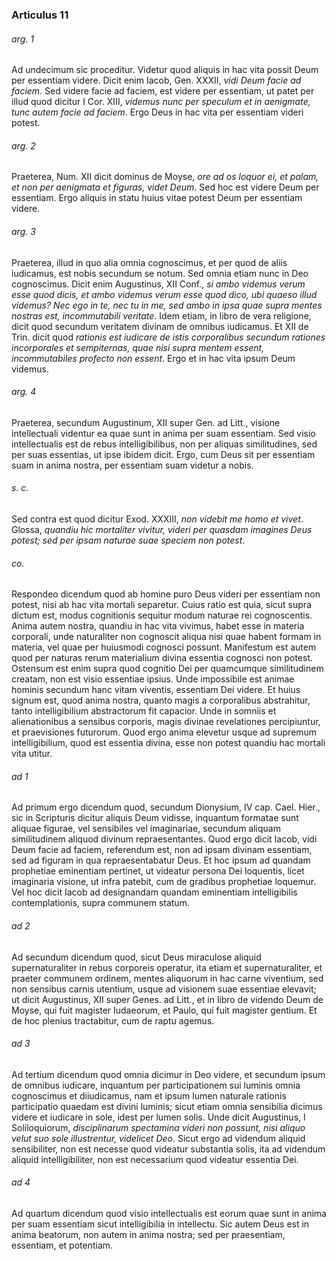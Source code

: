 ### Articulus 11

###### arg. 1
Ad undecimum sic proceditur. Videtur quod aliquis in hac vita possit Deum per essentiam videre. Dicit enim Iacob, Gen. XXXII, *vidi Deum facie ad faciem*. Sed videre facie ad faciem, est videre per essentiam, ut patet per illud quod dicitur I Cor. XIII, *videmus nunc per speculum et in aenigmate, tunc autem facie ad faciem*. Ergo Deus in hac vita per essentiam videri potest.

###### arg. 2
Praeterea, Num. XII dicit dominus de Moyse, *ore ad os loquor ei, et palam, et non per aenigmata et figuras, videt Deum*. Sed hoc est videre Deum per essentiam. Ergo aliquis in statu huius vitae potest Deum per essentiam videre.

###### arg. 3
Praeterea, illud in quo alia omnia cognoscimus, et per quod de aliis iudicamus, est nobis secundum se notum. Sed omnia etiam nunc in Deo cognoscimus. Dicit enim Augustinus, XII Conf., *si ambo videmus verum esse quod dicis, et ambo videmus verum esse quod dico, ubi quaeso illud videmus? Nec ego in te, nec tu in me, sed ambo in ipsa quae supra mentes nostras est, incommutabili veritate*. Idem etiam, in libro de vera religione, dicit quod secundum veritatem divinam de omnibus iudicamus. Et XII de Trin. dicit quod *rationis est iudicare de istis corporalibus secundum rationes incorporales et sempiternas, quae nisi supra mentem essent, incommutabiles profecto non essent*. Ergo et in hac vita ipsum Deum videmus.

###### arg. 4
Praeterea, secundum Augustinum, XII super Gen. ad Litt., visione intellectuali videntur ea quae sunt in anima per suam essentiam. Sed visio intellectualis est de rebus intelligibilibus, non per aliquas similitudines, sed per suas essentias, ut ipse ibidem dicit. Ergo, cum Deus sit per essentiam suam in anima nostra, per essentiam suam videtur a nobis.

###### s. c.
Sed contra est quod dicitur Exod. XXXIII, *non videbit me homo et vivet*. Glossa, *quandiu hic mortaliter vivitur, videri per quasdam imagines Deus potest; sed per ipsam naturae suae speciem non potest*.

###### co.
Respondeo dicendum quod ab homine puro Deus videri per essentiam non potest, nisi ab hac vita mortali separetur. Cuius ratio est quia, sicut supra dictum est, modus cognitionis sequitur modum naturae rei cognoscentis. Anima autem nostra, quandiu in hac vita vivimus, habet esse in materia corporali, unde naturaliter non cognoscit aliqua nisi quae habent formam in materia, vel quae per huiusmodi cognosci possunt. Manifestum est autem quod per naturas rerum materialium divina essentia cognosci non potest. Ostensum est enim supra quod cognitio Dei per quamcumque similitudinem creatam, non est visio essentiae ipsius. Unde impossibile est animae hominis secundum hanc vitam viventis, essentiam Dei videre. Et huius signum est, quod anima nostra, quanto magis a corporalibus abstrahitur, tanto intelligibilium abstractorum fit capacior. Unde in somniis et alienationibus a sensibus corporis, magis divinae revelationes percipiuntur, et praevisiones futurorum. Quod ergo anima elevetur usque ad supremum intelligibilium, quod est essentia divina, esse non potest quandiu hac mortali vita utitur.

###### ad 1
Ad primum ergo dicendum quod, secundum Dionysium, IV cap. Cael. Hier., sic in Scripturis dicitur aliquis Deum vidisse, inquantum formatae sunt aliquae figurae, vel sensibiles vel imaginariae, secundum aliquam similitudinem aliquod divinum repraesentantes. Quod ergo dicit Iacob, vidi Deum facie ad faciem, referendum est, non ad ipsam divinam essentiam, sed ad figuram in qua repraesentabatur Deus. Et hoc ipsum ad quandam prophetiae eminentiam pertinet, ut videatur persona Dei loquentis, licet imaginaria visione, ut infra patebit, cum de gradibus prophetiae loquemur. Vel hoc dicit Iacob ad designandam quandam eminentiam intelligibilis contemplationis, supra communem statum.

###### ad 2
Ad secundum dicendum quod, sicut Deus miraculose aliquid supernaturaliter in rebus corporeis operatur, ita etiam et supernaturaliter, et praeter communem ordinem, mentes aliquorum in hac carne viventium, sed non sensibus carnis utentium, usque ad visionem suae essentiae elevavit; ut dicit Augustinus, XII super Genes. ad Litt., et in libro de videndo Deum de Moyse, qui fuit magister Iudaeorum, et Paulo, qui fuit magister gentium. Et de hoc plenius tractabitur, cum de raptu agemus.

###### ad 3
Ad tertium dicendum quod omnia dicimur in Deo videre, et secundum ipsum de omnibus iudicare, inquantum per participationem sui luminis omnia cognoscimus et diiudicamus, nam et ipsum lumen naturale rationis participatio quaedam est divini luminis; sicut etiam omnia sensibilia dicimus videre et iudicare in sole, idest per lumen solis. Unde dicit Augustinus, I Soliloquiorum, *disciplinarum spectamina videri non possunt, nisi aliquo velut suo sole illustrentur, videlicet Deo*. Sicut ergo ad videndum aliquid sensibiliter, non est necesse quod videatur substantia solis, ita ad videndum aliquid intelligibiliter, non est necessarium quod videatur essentia Dei.

###### ad 4
Ad quartum dicendum quod visio intellectualis est eorum quae sunt in anima per suam essentiam sicut intelligibilia in intellectu. Sic autem Deus est in anima beatorum, non autem in anima nostra; sed per praesentiam, essentiam, et potentiam.


